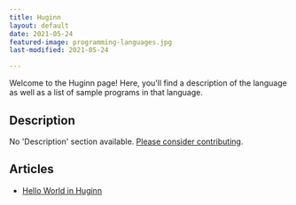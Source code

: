 ```yaml
---
title: Huginn
layout: default
date: 2021-05-24
featured-image: programming-languages.jpg
last-modified: 2021-05-24

---
```


Welcome to the Huginn page! Here, you'll find a description of the language as well as a list of sample programs in that language.

## Description

No 'Description' section available. [Please consider contributing](https://github.com/TheRenegadeCoder/sample-programs-website).

## Articles

- [Hello World in Huginn](https://sampleprograms.io/projects/hello-world/huginn)